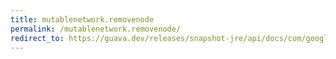 ```yaml
---
title: mutablenetwork.removenode
permalink: /mutablenetwork.removenode/
redirect_to: https://guava.dev/releases/snapshot-jre/api/docs/com/google/common/graph/MutableNetwork.html#removeNode-N-
---
```

